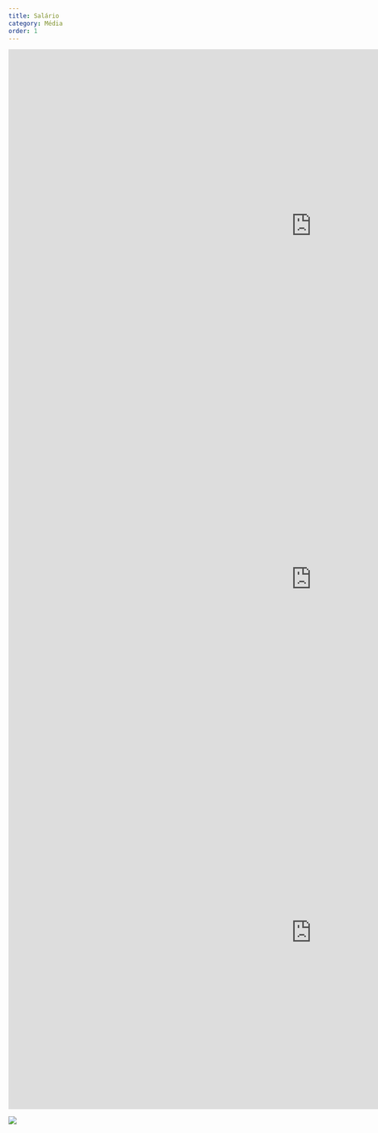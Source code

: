 ```yaml
---
title: Salário
category: Média
order: 1
---
```


<section class="service-2 section" id="page-grafic">
      <div class="d-flex flex-row justify-content-center w-100">
        <iframe
          class="mt-2"
          width="1200px"
          height="700px"
          title="Pilotos"
          src="https://app.powerbi.com/groups/me/reports/f21fa3f0-fd42-4f46-aea1-4cab7e637a5b/ReportSection?bookmarkGuid=8835e7c9-31de-4f11-962c-954763addb25&bookmarkUsage=1&ctid=5b6f6241-9a57-4be4-8e50-1dfa72e79a57&fromEntryPoint=export"
          frameborder="0"
          allowfullscreen="true"
        ></iframe>
      </div>
      <div class="d-flex flex-row justify-content-center w-100">
        <iframe
          class="mt-2"
          width="1200px"
          height="700px"
          title="Graficos"
          src="https://app.powerbi.com/view?r=eyJrIjoiM2MwMTMyOWQtMDU0OC00NDc0LTgyMzgtYWRlYTYwN2M5ODhmIiwidCI6ImFlZjIxZTExLWNjODgtNGFlZS04OTIxLWRlNWYwOTA5ZGQ3NCJ9&pageName=ReportSection"
          frameborder="0"
          allowfullscreen="true"
        ></iframe>
      </div>
      <div class="d-flex flex-row justify-content-center w-100">
        <iframe
          class="mt-2"
          width="1200px"
          height="700px"
          title="Variados"
          src="https://app.powerbi.com/view?r=eyJrIjoiOTU0YTgwZmItZTYxNC00MDU4LWI3MGYtOGU1N2ZmNmQ0YTE4IiwidCI6ImFlZjIxZTExLWNjODgtNGFlZS04OTIxLWRlNWYwOTA5ZGQ3NCJ9&pageName=ReportSection"
          frameborder="0"
          allowfullscreen="true"
        ></iframe>
      </div>
    </section>

  

![](//placehold.it/800x600)